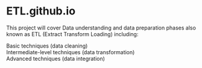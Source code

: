 # ETL.github.io

This project will cover Data understanding and data preparation phases also known as ETL (Extract Transform Loading) including:

Basic techniques (data cleaning) <br>Intermediate-level techniques (data transformation) <br>Advanced techniques (data integration)
